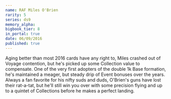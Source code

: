 ```yaml
---
name: RAF Miles O'Brien
rarity: 5
series: ds9
memory_alpha:
bigbook_tier: 8
in_portal: true
date: 06/09/2016
published: true
---
```


Aging better than most 2016 cards have any right to, Miles crashed out of Voyage contention, but he's picked up some Collection value to compensate. One of the very first adopters of the double 1k Base formation, he's maintained a meager, but steady drip of Event bonuses over the years. Always a fan favorite for his nifty suds and duds, O'Brien's guns have lost their rat-a-tat, but he'll still win you over with some precision flying and up to a quintet of Collections before he makes a perfect landing.

